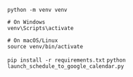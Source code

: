 ```

python -m venv venv

# On Windows
venv\Scripts\activate

# On macOS/Linux
source venv/bin/activate
```

`pip install -r requirements.txt`
`python launch_schedule_to_google_calendar.py`